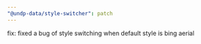 ```yaml
---
"@undp-data/style-switcher": patch
---
```


fix: fixed a bug of style switching when default style is bing aerial
